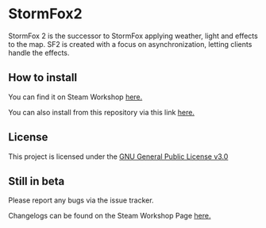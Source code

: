 # StormFox2
StormFox 2 is the successor to StormFox applying weather, light and effects to the map.
SF2 is created with a focus on asynchronization, letting clients handle the effects.

## How to install
You can find it on Steam Workshop [here.][1]

You can also install from this repository via this link [here.][2]

## License

This project is licensed under the [GNU General Public License v3.0][3]

## Still in beta
Please report any bugs via the issue tracker.

Changelogs can be found on the Steam Workshop Page [here.][4]



[1]:https://steamcommunity.com/sharedfiles/filedetails/?id=2447774443
[2]:https://github.com/Nak2/StormFox2/archive/master.zip
[3]:https://github.com/Nak2/StormFox2/blob/master/LICENSE
[4]:https://steamcommunity.com/sharedfiles/filedetails/changelog/2447774443

